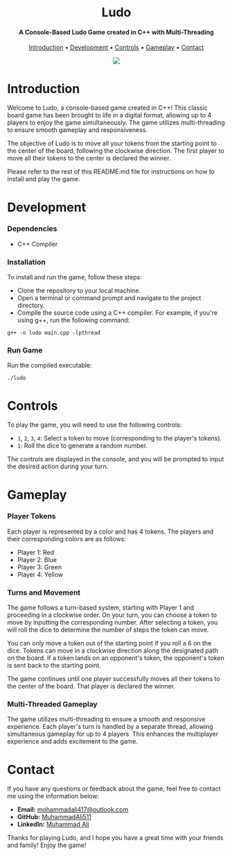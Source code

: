 <h1 align="center">
  <br>
  <br>
  Ludo
  <br>
</h1>

<h4 align="center">A Console-Based Ludo Game created in C++ with Multi-Threading</h4>

<p align="center">
  <a href="#introduction">Introduction</a> •
  <a href="#development">Development</a> •
  <a href="#controls">Controls</a> •
  <a href="#gameplay">Gameplay</a> •
  <a href="#contact">Contact</a>
</p>


<p align="center">
  <img src="https://user-images.githubusercontent.com/83888735/232159361-bd3bd271-609f-4148-b183-6a15c45d47d9.gif">
</p>


# Introduction
Welcome to Ludo, a console-based game created in C++! This classic board game has been brought to life in a digital format, allowing up to 4 players to enjoy the game simultaneously. The game utilizes multi-threading to ensure smooth gameplay and responsiveness.

The objective of Ludo is to move all your tokens from the starting point to the center of the board, following the clockwise direction. The first player to move all their tokens to the center is declared the winner.

Please refer to the rest of this README.md file for instructions on how to install and play the game.

# Development
### Dependencies

 - C++ Compiler

### Installation
To install and run the game, follow these steps:
 - Clone the repository to your local machine.
 - Open a terminal or command prompt and navigate to the project directory.
 - Compile the source code using a C++ compiler. For example, if you're using g++, run the following command:

```shell
g++ -o ludo main.cpp -lpthread
```


### Run Game
Run the compiled executable:
```shell
./ludo
```

# Controls
To play the game, you will need to use the following controls:

 - `1`, `2`, `3`, `4`: Select a token to move (corresponding to the player's tokens).
 - `1`: Roll the dice to generate a random number.

The controls are displayed in the console, and you will be prompted to input the desired action during your turn.

# Gameplay
### Player Tokens
Each player is represented by a color and has 4 tokens. The players and their corresponding colors are as follows:

 - Player 1: Red
 - Player 2: Blue
 - Player 3: Green
 - Player 4: Yellow

### Turns and Movement
The game follows a turn-based system, starting with Player 1 and proceeding in a clockwise order. On your turn, you can choose a token to move by inputting the corresponding number. After selecting a token, you will roll the dice to determine the number of steps the token can move.

You can only move a token out of the starting point if you roll a 6 on the dice. Tokens can move in a clockwise direction along the designated path on the board. If a token lands on an opponent's token, the opponent's token is sent back to the starting point.

The game continues until one player successfully moves all their tokens to the center of the board. That player is declared the winner.

### Multi-Threaded Gameplay
The game utilizes multi-threading to ensure a smooth and responsive experience. Each player's turn is handled by a separate thread, allowing simultaneous gameplay for up to 4 players. This enhances the multiplayer experience and adds excitement to the game.

# Contact
If you have any questions or feedback about the game, feel free to contact me using the information below:

-   **Email:** [mohammadali417@outlook.com](mailto:mohammadali417@outlook.com)
-   **GitHub:** [MuhammadAli511](https://github.com/MuhammadAli511)
-   **LinkedIn:** [Muhammad Ali](https://www.linkedin.com/in/muhammad-ali-6932bb211/)

Thanks for playing Ludo, and I hope you have a great time with your friends and family! Enjoy the game!